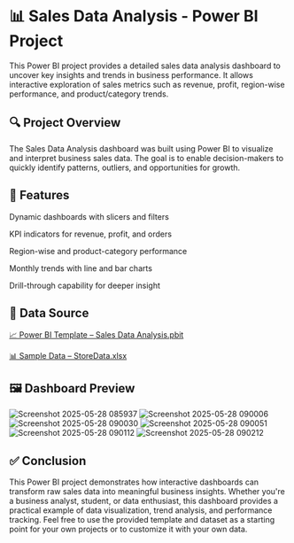 # 📊 Sales Data Analysis - Power BI Project

 This Power BI project provides a detailed sales data analysis dashboard to uncover key insights and trends in business performance. It allows interactive exploration of sales metrics such as revenue, profit, region-wise performance, and product/category trends.
 
## 🔍 Project Overview
 
The Sales Data Analysis dashboard was built using Power BI to visualize and interpret business sales data. The goal is to enable decision-makers to quickly identify patterns, outliers, and opportunities for growth.

## 🚀 Features
Dynamic dashboards with slicers and filters

KPI indicators for revenue, profit, and orders

Region-wise and product-category performance

Monthly trends with line and bar charts

Drill-through capability for deeper insight

## 📁 Data Source

<a href="https://github.com/Satayajit/Sales-Data-Analysis/blob/main/Sales%20Data%20Analysis.pbit" target="_blank">📈 Power BI Template – Sales Data Analysis.pbit</a>

<a href="https://github.com/Satayajit/Sales-Data-Analysis/blob/main/Store%2BData%20(1).xlsx" target="_blank">📊 Sample Data – StoreData.xlsx</a>

## 🖼️ Dashboard Preview

![Screenshot 2025-05-28 085937](https://github.com/user-attachments/assets/7165c81e-2b72-4361-9dd0-05bf03e35860)
![Screenshot 2025-05-28 090006](https://github.com/user-attachments/assets/cebcb6c9-752e-48fd-90ea-6a24ee290d65)
![Screenshot 2025-05-28 090030](https://github.com/user-attachments/assets/6b187eec-0a22-477a-a920-127ae29c59c6)
![Screenshot 2025-05-28 090051](https://github.com/user-attachments/assets/d1d83060-1aaa-45c4-937b-7e17f1d499f0)
![Screenshot 2025-05-28 090112](https://github.com/user-attachments/assets/9d2c0f50-777b-4838-8392-4be359f06998)
![Screenshot 2025-05-28 090212](https://github.com/user-attachments/assets/3c4144d3-b72e-452d-b8fa-87c0c26fc3fc)


## ✅ Conclusion
This Power BI project demonstrates how interactive dashboards can transform raw sales data into meaningful business insights. Whether you're a business analyst, student, or data enthusiast, this dashboard provides a practical example of data visualization, trend analysis, and performance tracking. Feel free to use the provided template and dataset as a starting point for your own projects or to customize it with your own data.
